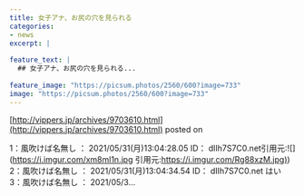 ```yaml
---
title: 女子アナ、お尻の穴を見られる
categories:
- news
excerpt: |
  
feature_text: |
  ## 女子アナ、お尻の穴を見られる...
  
feature_image: "https://picsum.photos/2560/600?image=733"
image: "https://picsum.photos/2560/600?image=733"
---
```


[http://vippers.jp/archives/9703610.html](http://vippers.jp/archives/9703610.html)
posted on 

<!--more-->

1：風吹けば名無し ： 2021/05/31(月)13:04:28.05 ID： dIIh7S7C0.net引用元:![](https://i.imgur.com/xm8ml1n.jpg 引用元:[https://i.imgur.com/Rg88xzM.jpg)](https://i.imgur.com/Rg88xzM.jpg)) 2：風吹けば名無し ： 2021/05/31(月)13:04:34.54 ID： dIIh7S7C0.net はい 3：風吹けば名無し ： 2021/05/3...
